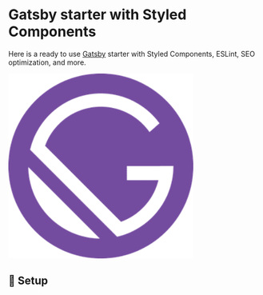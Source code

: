 # Gatsby starter with Styled Components

Here is a ready to use [Gatsby](https://www.gatsbyjs.com/) starter with Styled Components, ESLint, SEO optimization, and more.

<img src='./src/assets/images/logo-gatsby-styled-components.png' width='370'>

## 🚀 Setup

